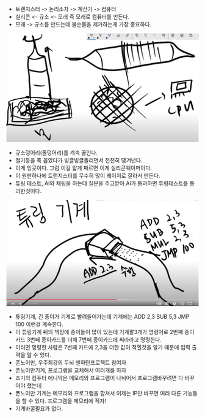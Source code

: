 - 트랜지스터 -> 논리소자 -> 계산기 -> 컴퓨터
- 실리콘 <- 규소 <- 모래 즉 모래로 컴퓨터를 만든다.
- 모래 -> 규소를 만드는데 불순물을 제거하는게 가장 중요하다.

![](../assets/go_9.PNG)

- 규소덩어리(돌덩어리)를 계속 끓인다.
- 철기둥을 푹 꼽았다가 빙글빙글돌리면서 천천히 땡겨낸다.
- 이게 잉곳이다. 그럼 이걸 얇게 짜르면 이게 실리콘웨이퍼이다.
- 이 원판하나에 트랜지스터를 무수히 많이 레이저로 잘라서 만든다.
- 튜링 테스트, AI와 채팅을 하는데 질문을 주고받아 AI가 통과하면 튜링테스트를 통과한것이다.

![](../assets/go_10.PNG)

- 튜링기계, 긴 종이가 기계로 빨려들어가는데 기계에는 ADD 2,3 SUB 5,3 JMP 100 이런걸 계속한다.
- 이 튜링기계 뒤의 책장에 종이들이 많이 있는데 기계팔3개가 명령어로 2번째 종이카드 3번째 종이카드를 더해 7번째 종이카드에 써라라고 명령한다.
- 이러면 명령한 사람은 7번째 카드에 2,3을 더한 값이 적힐것을 알기 때문에 입력 출력을 알 수 있다.
- 폰노이만, 우주최강의 두뇌 맨하탄프로젝트 참여자
- 폰노이만기계, 프로그램을 교체해서 여러개를 하자 
- 초기의 컴퓨터 애니악은 메모리와 프로그램이 나뉘어서 프로그램바꾸려면 다 바꾸어야 했는데
- 폰노이만 기계는 메모리와 프로그램을 합쳐서 이제는 IP만 바꾸면 여러 다른 기능들을 할 수 있다. 프로그램을 메모리에 적자!
- 기계바꿀필요가 없다.
